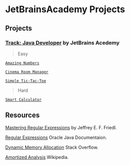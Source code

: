 # JetBrainsAcademy Projects

## Projects

### [Track: Java Developer](https://hyperskill.org/tracks/1) by JetBrains Acedemy

> Easy

[`Amazing Numbers`](https://hyperskill.org/projects/184?track=1)

[`Cinema Room Manager`](https://github.com/Sanju525/JetBrainsAcademy/tree/main/Cinema%20Room%20Manager/Cinema%20Room%20Manager/task/src/cinema)

[`Simple Tic-Tac-Toe`](https://github.com/Sanju525/JetBrainsAcademy/tree/main/Simple%20Tic-Tac-Toe/Simple%20Tic-Tac-Toe/task/src/tictactoe)

> Hard

[`Smart Calculator`](https://github.com/Sanju525/JetBrainsAcademy/tree/main/Smart%20Calculator/Smart%20Calculator/task/src/calculator)

## Resources
[Mastering Regular Expressions](http://www.amazon.com/exec/obidos/ASIN/0596002890/javasoftsunmicroA) by Jeffrey E. F. Friedl.

[Regular Expressions](https://docs.oracle.com/javase/tutorial/essential/regex/index.html) Oracle Java Documentaion.

[Dynamic Memory Allocation](https://stackoverflow.com/questions/1100311/what-is-the-ideal-growth-rate-for-a-dynamically-allocated-array) Stack Overflow.

[Amortized Analysis](https://en.wikipedia.org/wiki/Amortized_analysis) Wikipedia.
